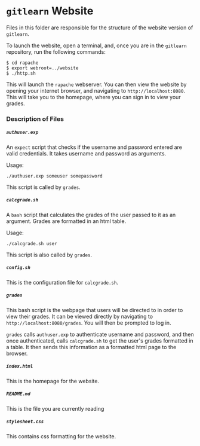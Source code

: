 # `gitlearn` Website

Files in this folder are responsible for the structure of the website version of `gitlearn`.

To launch the website, open a terminal, and, once you are in the `gitlearn` repository, run the following commands:
```
$ cd rapache
$ export webroot=../website
$ ./http.sh
```
This will launch the `rapache` webserver.
You can then view the website by opening your internet browser, and navigating to `http://localhost:8080`.
This will take you to the homepage, where you can sign in to view your grades.

### Description of Files

##### `authuser.exp`

An `expect` script that checks if the username and password entered are valid credentials.
It takes username and password as arguments.

Usage:
```
./authuser.exp someuser somepassword
```
This script is called by `grades`.

##### `calcgrade.sh`

A `bash` script that calculates the grades of the user passed to it as an argument.
Grades are formatted in an html table.

Usage:
```
./calcgrade.sh user
```
This script is also called by `grades`.

##### `config.sh`

This is the configuration file for `calcgrade.sh`.

##### `grades`

This bash script is the webpage that users will be directed to in order to view their grades.
It can be viewed directly by navigating to `http://localhost:8080/grades`.
You will then be prompted to log in.

`grades` calls `authuser.exp` to authenticate username and password, and then once authenticated, calls `calcgrade.sh` to get the user's grades formatted in a table.
It then sends this information as a formatted html page to the browser.

##### `index.html`

This is the homepage for the website.

##### `README.md`

This is the file you are currently reading

##### `stylesheet.css`

This contains css formatting for the website.
